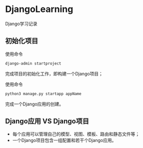 # DjangoLearning
Django学习记录

## 初始化项目
使用命令
```bash
django-admin startproject
```
完成项目的初始化工作，即构建一个Django项目；

使用命令
```bash
python3 manage.py startapp appName
```
完成一个Django应用的创建。

## Django应用 VS Django项目
* 每个应用可以管理自己的模型、视图、模板、路由和静态文件等；
* 一个Django项目包含一组配置和若干个Django应用。